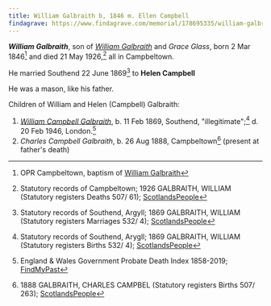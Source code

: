 ```yaml
---
title: William Galbraith b, 1846 m. Ellen Campbell
findagrave: https://www.findagrave.com/memorial/178695335/william-galbraith
---
```

***William Galbraith***, son of *[William Galbraith](galbraith-william-1815.md)* and *Grace Glass*,
born 2 Mar 1846[^birth] and died 21 May 1926,[^death] all in Campbeltown.

He married Southend 22 June 1869[^marriage] to **Helen Campbell**

He was a mason, like his father.

Children of William and Helen (Campbell) Galbraith:

1. *[William Campbell Galbraith](galbraith-william-campbell-1929-mitchell.md)*, b. 11 Feb 1869, Southend, "illegitimate";[^william-birth]  d. 20 Feb 1946, London.[^william-death]
2. *Charles Campbell Galbraith*, b. 26 Aug 1888, Campbeltown[^charles-birth] (present at father's death)

[^birth]: OPR Campbeltown, baptism of [William Galbraith](/sources/opr-campbeltown-births.md#1846-03-02-william-galbreath)

[^marriage]: Statutory records of Southend, Argyll; 1869 GALBRAITH, WILLIAM (Statutory registers Marriages 532/ 4); [ScotlandsPeople](https://www.scotlandspeople.gov.uk/view-image/nrs_stat_marriages/7464417)

[^charles-birth]:  1888 GALBRAITH, CHARLES CAMPBEL (Statutory registers Births 507/ 263); [ScotlandsPeople](https://www.scotlandspeople.gov.uk/view-image/nrs_stat_births/42797062)

[^william-birth]: Statutory records of Southend, Arygll; 1869 GALBRAITH, WILLIAM (Statutory registers Births 532/ 4); [ScotlandsPeople](https://www.scotlandspeople.gov.uk/view-image/nrs_stat_births/40327253)

[^william-death]: England & Wales Government Probate Death Index 1858-2019; [FindMyPast](https://www.findmypast.com/transcript?id=GBOR%2FGOVPROBATE%2FC%2F1946-1946%2F00067380)

[^death]: Statutory records of Campbeltown; 1926 GALBRAITH, WILLIAM (Statutory registers Deaths 507/ 61); [ScotlandsPeople](https://www.scotlandspeople.gov.uk/view-image/nrs_stat_deaths/8011993)
